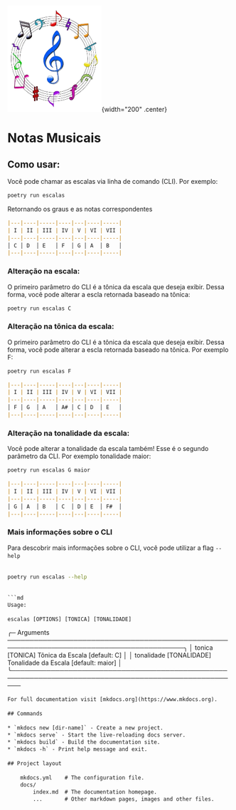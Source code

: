 ![logo_do projeto](assets/logo1.png){width="200" .center}
# Notas Musicais

## Como usar:
Você pode chamar as escalas via linha de comando (CLI). Por exemplo:

```bash
poetry run escalas
```
Retornando os graus e as notas correspondentes

```md
|---|----|-----|----|---|----|-----|
| I | II | III | IV | V | VI | VII |
|---|----|-----|----|---|----|-----|
│ C │ D  │ E   │ F  │ G │ A  │ B   │
|---|----|-----|----|---|----|-----|
```

### Alteração na escala:
O primeiro parâmetro do CLI é a tônica da escala que deseja exibir. Dessa forma, você pode alterar a escla retornada baseado na tônica:

```bash
poetry run escalas C
```


### Alteração na tônica da escala:
O primeiro parâmetro do CLI é a tônica da escala que deseja exibir. Dessa forma, você pode alterar a escla retornada baseado na tônica. Por exemplo F:

```bash
poetry run escalas F
```

```md
|---|----|-----|----|---|----|-----|
| I | II | III | IV | V | VI | VII |
|---|----|-----|----|---|----|-----|
│ F │ G  │ A   │ A# │ C │ D  │ E   │
|---|----|-----|----|---|----|-----|
``` 
### Alteração na tonalidade da escala:
Você pode alterar a tonalidade da escala também! Esse é o segundo parâmetro da CLI. Por exemplo tonalidade maior:

```bash
poetry run escalas G maior
```

```md
|---|----|-----|----|---|----|-----|
| I | II | III | IV | V | VI | VII |
|---|----|-----|----|---|----|-----|
│ G │ A  │ B   │ C  │ D │ E  │ F#  │
|---|----|-----|----|---|----|-----|
``` 

### Mais informações sobre o CLI 

Para descobrir mais informações sobre o CLI, você pode utilizar a flag `--help`

```bash

poetry run escalas --help

```                                                         
                                                                                              ```md                                                                                         Usage: 
                                                                                              escalas [OPTIONS] [TONICA] [TONALIDADE] 

╭─ Arguments ──────────────────────────────────────────────────────────────────────────────────────────╮
│   tonica          [TONICA]      Tônica da Escala [default: C]                                        │
│   tonalidade      [TONALIDADE]  Tonalidade da Escala [default: maior]                                │
╰──────────────────────────────────────────────────────────────────────────────────────────────────────
```
For full documentation visit [mkdocs.org](https://www.mkdocs.org).

## Commands

* `mkdocs new [dir-name]` - Create a new project.
* `mkdocs serve` - Start the live-reloading docs server.
* `mkdocs build` - Build the documentation site.
* `mkdocs -h` - Print help message and exit.

## Project layout

    mkdocs.yml    # The configuration file.
    docs/
        index.md  # The documentation homepage.
        ...       # Other markdown pages, images and other files.
